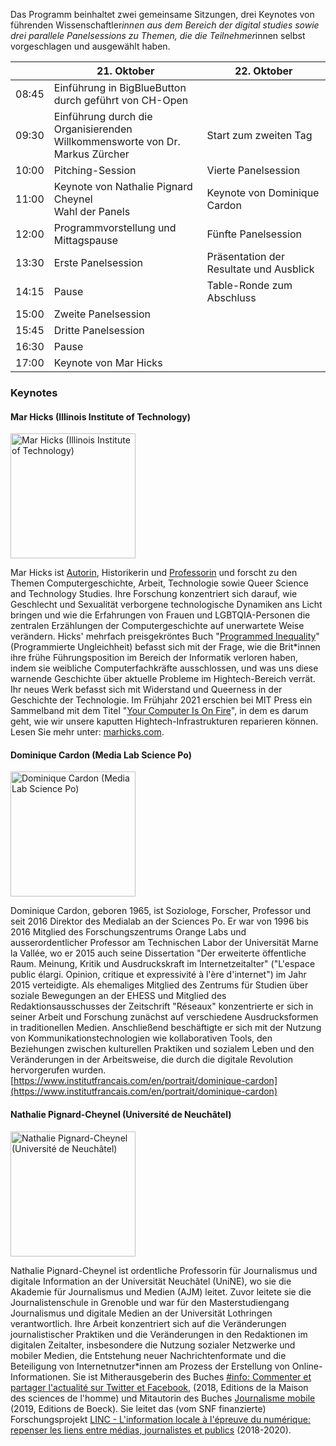 Das Programm beinhaltet zwei gemeinsame Sitzungen, drei Keynotes von führenden Wissenschaftler*innen aus dem Bereich der digital studies sowie drei parallele Panelsessions zu Themen, die die Teilnehmer*innen selbst vorgeschlagen und ausgewählt haben.
 
<section>

|       | 21. Oktober                                                                       | 22. Oktober                             |
| ----- | --------------------------------------------------------------------------------- | --------------------------------------- |
| 08:45 | Einführung in BigBlueButton<br>durch geführt von CH-Open                        |                                         |
| 09:30 | Einführung durch die Organisierenden<br>Willkommensworte von Dr. Markus Zürcher | Start zum zweiten Tag                       |
| 10:00 | Pitching-Session                                                                  | Vierte Panelsession                           |
| 11:00 | Keynote von Nathalie Pignard Cheynel<br>Wahl der Panels                         | Keynote von Dominique Cardon          |
| 12:00 | Programmvorstellung und Mittagspause                                              | Fünfte Panelsession                           |
| 13:30 | Erste Panelsession                                                                      | Präsentation der Resultate und Ausblick |
| 14:15 | Pause                                                                             | Table-Ronde zum Abschluss               |
| 15:00 | Zweite Panelsession                                                                     |                                         |
| 15:45 | Dritte Panelsession                                                                     |                                         |
| 16:30 | Pause                                                                             |                                         |
| 17:00 | Keynote von Mar Hicks                                                           |                                         |

</section>

### Keynotes

#### Mar Hicks (Illinois Institute of Technology)

<img src="images/speakers/mar_hicks.jpeg" alt="Mar Hicks (Illinois Institute of Technology)" height="200" >

Mar Hicks ist [Autorin](http://marhicks.com/writing.html), Historikerin und [Professorin](https://humansciences.iit.edu/faculty/marie-hicks) und forscht zu den Themen Computergeschichte, Arbeit, Technologie sowie Queer Science and Technology Studies. Ihre Forschung konzentriert sich darauf, wie Geschlecht und Sexualität verborgene technologische Dynamiken ans Licht bringen und wie die Erfahrungen von Frauen und LGBTQIA-Personen die zentralen Erzählungen der Computergeschichte auf unerwartete Weise verändern. Hicks' mehrfach preisgekröntes Buch "[Programmed Inequality](http://bit.ly/programmedinequality2)" (Programmierte Ungleichheit) befasst sich mit der Frage, wie die Brit\*innen ihre frühe Führungsposition im Bereich der Informatik verloren haben, indem sie weibliche Computerfachkräfte ausschlossen, und was uns diese warnende Geschichte über aktuelle Probleme im Hightech-Bereich verrät. Ihr neues Werk befasst sich mit Widerstand und Queerness in der Geschichte der Technologie. Im Frühjahr 2021 erschien bei MIT Press ein Sammelband mit dem Titel "[Your Computer Is On Fire](https://mitpress.mit.edu/books/your-computer-fire)", in dem es darum geht, wie wir unsere kaputten Hightech-Infrastrukturen reparieren können. Lesen Sie mehr unter: [marhicks.com](http://marhicks.com).

#### Dominique Cardon (Media Lab Science Po)

<img src="images/speakers/dominique-cardon.jpg" alt="Dominique Cardon (Media Lab Science Po)" height="200" >

Dominique Cardon, geboren 1965, ist Soziologe, Forscher, Professor und seit 2016 Direktor des Medialab an der Sciences Po. Er war von 1996 bis 2016 Mitglied des Forschungszentrums Orange Labs und ausserordentlicher Professor am Technischen Labor der Universität Marne la Vallée, wo er 2015 auch seine Dissertation "Der erweiterte öffentliche Raum. Meinung, Kritik und Ausdruckskraft im Internetzeitalter" ("L'espace public élargi. Opinion, critique et expressivité à l'ère d'internet") im Jahr 2015 verteidigte. Als ehemaliges Mitglied des Zentrums für Studien über soziale Bewegungen an der EHESS und Mitglied des Redaktionsausschusses der Zeitschrift "Réseaux" konzentrierte er sich in seiner Arbeit und Forschung zunächst auf verschiedene Ausdrucksformen in traditionellen Medien. Anschließend beschäftigte er sich mit der Nutzung von Kommunikationstechnologien wie kollaborativen Tools, den Beziehungen zwischen kulturellen Praktiken und sozialem Leben und den Veränderungen in der Arbeitsweise, die durch die digitale Revolution hervorgerufen wurden. [https://www.institutfrancais.com/en/portrait/dominique-cardon](https://www.institutfrancais.com/en/portrait/dominique-cardon)

#### Nathalie Pignard-Cheynel (Université de Neuchâtel)

<img src="images/speakers/Pignard-Cheynel_Nathalie.jpeg" alt="Nathalie Pignard-Cheynel (Université de Neuchâtel)" height="200" >

Nathalie Pignard-Cheynel ist ordentliche Professorin für Journalismus und digitale Information an der Universität Neuchâtel (UniNE), wo sie die Akademie für Journalismus und Medien (AJM) leitet. Zuvor leitete sie die Journalistenschule in Grenoble und war für den Masterstudiengang Journalismus und digitale Medien an der Universität Lothringen verantwortlich. Ihre Arbeit konzentriert sich auf die Veränderungen journalistischer Praktiken und die Veränderungen in den Redaktionen im digitalen Zeitalter, insbesondere die Nutzung sozialer Netzwerke und mobiler Medien, die Entstehung neuer Nachrichtenformate und die Beteiligung von Internetnutzer\*innen am Prozess der Erstellung von Online-Informationen. Sie ist Mitherausgeberin des Buches [#info: Commenter et partager l'actualité sur Twitter et Facebook](http://www.editions-msh.fr/livre/?GCOI=27351100210810), (2018, Editions de la Maison des sciences de l'homme) und Mitautorin des Buches [Journalisme mobile](https://www.deboecksuperieur.com/ouvrage/9782807313347-journalisme-mobile) (2019, Editions de Boeck). Sie leitet das (vom SNF finanzierte) Forschungsprojekt [LINC - L'information locale à l'épreuve du numérique: repenser les liens entre médias, journalistes et publics](https://www.unine.ch/ajm/linc) (2018-2020).

